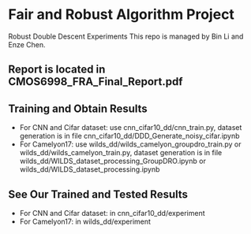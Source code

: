 # Fair and Robust Algorithm Project

Robust Double Descent Experiments
This repo is managed by Bin Li and Enze Chen.

## Report is located in  CMOS6998_FRA_Final_Report.pdf
## Training and Obtain Results
- For CNN and Cifar dataset: use cnn_cifar10_dd/cnn_train.py, dataset generation is in file cnn_cifar10_dd/DDD_Generate_noisy_cifar.ipynb
- For Camelyon17: use wilds_dd/wilds_camelyon_groupdro_train.py or  wilds_dd/wilds_camelyon_train.py, dataset generation is in file wilds_dd/WILDS_dataset_processing_GroupDRO.ipynb or wilds_dd/WILDS_dataset_processing.ipynb
## See Our Trained and Tested Results
- For CNN and Cifar dataset: in cnn_cifar10_dd/experiment
- For Camelyon17: in wilds_dd/experiment
